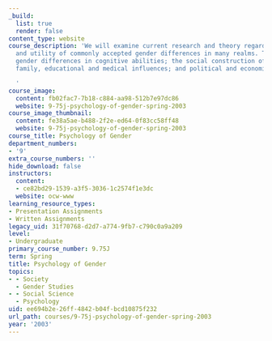 ```yaml
---
_build:
  list: true
  render: false
content_type: website
course_description: 'We will examine current research and theory regarding the validity
  and utility of commonly accepted gender differences in many realms. Topics include:
  gender differences in cognitive abilities; the social construction of gender; developmental,
  family, educational and medical influences; and political and economic forces.

  '
course_image:
  content: fb02fac7-7b18-c884-aa98-512b7e97dc86
  website: 9-75j-psychology-of-gender-spring-2003
course_image_thumbnail:
  content: fe38a5ae-b488-2f2e-ed64-0f83cc58ff48
  website: 9-75j-psychology-of-gender-spring-2003
course_title: Psychology of Gender
department_numbers:
- '9'
extra_course_numbers: ''
hide_download: false
instructors:
  content:
  - ce82bd29-1539-a3f5-3036-1c2574f1e3dc
  website: ocw-www
learning_resource_types:
- Presentation Assignments
- Written Assignments
legacy_uid: 31f70768-d2d7-a774-9fb7-c790c0a9a209
level:
- Undergraduate
primary_course_number: 9.75J
term: Spring
title: Psychology of Gender
topics:
- - Society
  - Gender Studies
- - Social Science
  - Psychology
uid: ee694b2e-26ff-4842-b04f-bcd10875f232
url_path: courses/9-75j-psychology-of-gender-spring-2003
year: '2003'
---
```

